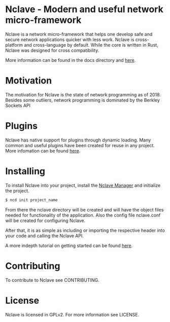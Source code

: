 # Nclave - Modern and useful network micro-framework

Nclave is a network micro-framework that helps one develop safe and secure 
network applications quicker with less work. Nclave is cross-platform and 
cross-language by default. While the core is written in Rust, Nclave was 
designed for cross compatibility.

More information can be found in the docs directory and 
[here](https://nclave.io/docs/en/v0.0.1/).

# Motivation

The motivation for Nclave is the state of network programming as of 2018.
Besides some outliers, network programming is dominated by the Berkley Sockets
API 

# Plugins

Nclave has native support for plugins through dynamic loading. Many common and 
useful plugins have been created for reuse in any project. More infomation can
be found [here](https://nclave.io/docs/en/v0.0.1/plugins/list.html).

# Installing

To install Nclave into your project, install the 
[Nclave Manager](https://github.com/nclave/nclave-manager) and initialize 
the project. 

```bash 
$ ncd init project_name
```

From there the nclave directory will be created and will have the object 
files needed for functionality of the application. Also the config file
nclave.conf will be created for configuring Nclave.

After that, it is as simple as including or importing the respective header into 
your code and calling the Nclave API.

A more indepth tutorial on getting started can be found 
[here](https://nclave.io/docs/en/v0.0.1/getting-started/).

# Contributing

To contribute to Nclave see CONTRIBUTING.

# License

Nclave is licensed in GPLv2. For more information see LICENSE.


